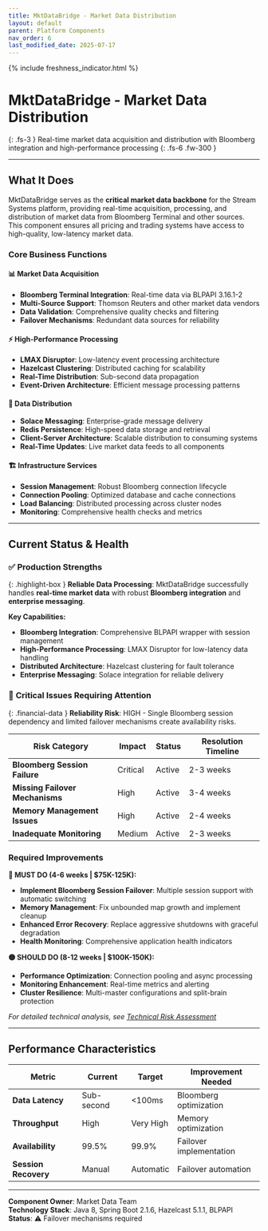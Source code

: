 ```yaml
---
title: MktDataBridge - Market Data Distribution
layout: default
parent: Platform Components
nav_order: 6
last_modified_date: 2025-07-17
---
```


{% include freshness_indicator.html %}

# MktDataBridge - Market Data Distribution

{: .fs-3 }
Real-time market data acquisition and distribution with Bloomberg integration and high-performance processing
{: .fs-6 .fw-300 }

---

## What It Does

MktDataBridge serves as the **critical market data backbone** for the Stream Systems platform, providing real-time acquisition, processing, and distribution of market data from Bloomberg Terminal and other sources. This component ensures all pricing and trading systems have access to high-quality, low-latency market data.

### Core Business Functions

<div class="content-section" markdown="1">

#### 📊 **Market Data Acquisition**
- **Bloomberg Terminal Integration**: Real-time data via BLPAPI 3.16.1-2
- **Multi-Source Support**: Thomson Reuters and other market data vendors
- **Data Validation**: Comprehensive quality checks and filtering
- **Failover Mechanisms**: Redundant data sources for reliability

#### ⚡ **High-Performance Processing**
- **LMAX Disruptor**: Low-latency event processing architecture
- **Hazelcast Clustering**: Distributed caching for scalability
- **Real-Time Distribution**: Sub-second data propagation
- **Event-Driven Architecture**: Efficient message processing patterns

#### 🔄 **Data Distribution**
- **Solace Messaging**: Enterprise-grade message delivery
- **Redis Persistence**: High-speed data storage and retrieval
- **Client-Server Architecture**: Scalable distribution to consuming systems
- **Real-Time Updates**: Live market data feeds to all components

#### 🏗️ **Infrastructure Services**
- **Session Management**: Robust Bloomberg connection lifecycle
- **Connection Pooling**: Optimized database and cache connections
- **Load Balancing**: Distributed processing across cluster nodes
- **Monitoring**: Comprehensive health checks and metrics

</div>

---

## Current Status & Health

### ✅ **Production Strengths**

{: .highlight-box }
**Reliable Data Processing**: MktDataBridge successfully handles **real-time market data** with robust **Bloomberg integration** and **enterprise messaging**.

**Key Capabilities:**
- **Bloomberg Integration**: Comprehensive BLPAPI wrapper with session management
- **High-Performance Processing**: LMAX Disruptor for low-latency data handling
- **Distributed Architecture**: Hazelcast clustering for fault tolerance
- **Enterprise Messaging**: Solace integration for reliable delivery

### 🔴 **Critical Issues Requiring Attention**

{: .financial-data }
**Reliability Risk**: HIGH - Single Bloomberg session dependency and limited failover mechanisms create availability risks.

| Risk Category | Impact | Status | Resolution Timeline |
|---------------|--------|--------|-------------------|
| **Bloomberg Session Failure** | Critical | Active | 2-3 weeks |
| **Missing Failover Mechanisms** | High | Active | 3-4 weeks |
| **Memory Management Issues** | High | Active | 2-4 weeks |
| **Inadequate Monitoring** | Medium | Active | 2-3 weeks |

### Required Improvements

**🔴 MUST DO (4-6 weeks | $75K-125K):**
- **Implement Bloomberg Session Failover**: Multiple session support with automatic switching
- **Memory Management**: Fix unbounded map growth and implement cleanup
- **Enhanced Error Recovery**: Replace aggressive shutdowns with graceful degradation
- **Health Monitoring**: Comprehensive application health indicators

**🟡 SHOULD DO (8-12 weeks | $100K-150K):**
- **Performance Optimization**: Connection pooling and async processing
- **Monitoring Enhancement**: Real-time metrics and alerting
- **Cluster Resilience**: Multi-master configurations and split-brain protection

*For detailed technical analysis, see [Technical Risk Assessment](../technical-risk-assessment.html)*

---

## Performance Characteristics

| Metric | Current | Target | Improvement Needed |
|--------|---------|--------|-------------------|
| **Data Latency** | Sub-second | <100ms | Bloomberg optimization |
| **Throughput** | High | Very High | Memory optimization |
| **Availability** | 99.5% | 99.9% | Failover implementation |
| **Session Recovery** | Manual | Automatic | Failover automation |

---

**Component Owner**: Market Data Team  
**Technology Stack**: Java 8, Spring Boot 2.1.6, Hazelcast 5.1.1, BLPAPI  
**Status**: ⚠️ Failover mechanisms required 